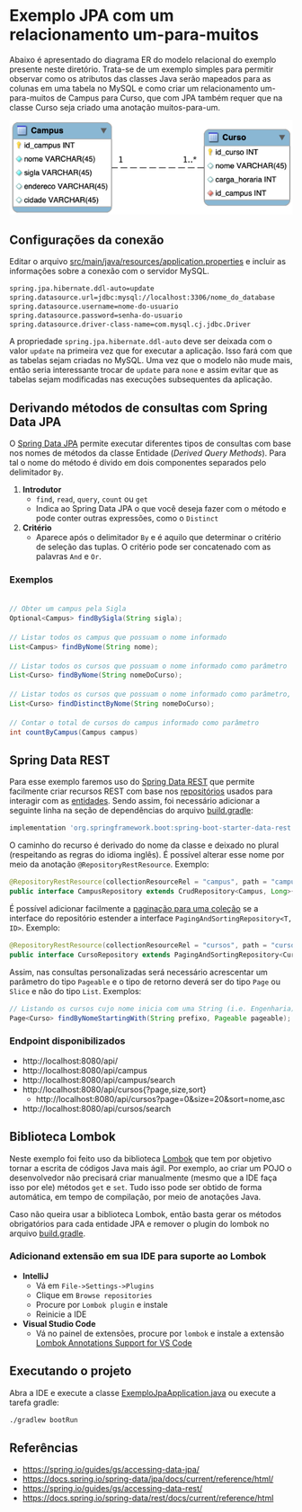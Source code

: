 # Exemplo JPA com um relacionamento um-para-muitos

Abaixo é apresentado do diagrama ER do modelo relacional do exemplo presente neste diretório. Trata-se de um exemplo simples para permitir observar como os atributos das classes Java serão mapeados para as colunas em uma tabela no MySQL e como criar um relacionamento um-para-muitos de Campus para Curso, que com JPA também requer que na classe Curso seja criado uma anotação muitos-para-um.

![Diagrama ER](campus-curso.png)

## Configurações da conexão

Editar o arquivo [src/main/java/resources/application.properties](src/main/java/resources/application.properties) e incluir as informações sobre a conexão com o servidor MySQL.
```properties
spring.jpa.hibernate.ddl-auto=update
spring.datasource.url=jdbc:mysql://localhost:3306/nome_do_database
spring.datasource.username=nome-do-usuario
spring.datasource.password=senha-do-usuario
spring.datasource.driver-class-name=com.mysql.cj.jdbc.Driver
```

A propriedade `spring.jpa.hibernate.ddl-auto` deve ser deixada com o valor `update` na primeira vez que for executar a aplicação. Isso fará com que as tabelas sejam criadas no MySQL. Uma vez que o modelo não mude mais, então seria interessante trocar de `update` para `none` e assim evitar que as tabelas sejam modificadas nas execuções subsequentes da aplicação.

## Derivando métodos de consultas com Spring Data JPA

O [Spring Data JPA](https://spring.io/projects/spring-data-jpa) permite executar diferentes tipos de consultas com base nos nomes de métodos da classe Entidade (*Derived Query Methods*). Para tal o nome do método é divido em dois componentes separados pelo delimitador `By`.

1. **Introdutor**
   - `find`, `read`, `query`, `count` ou `get` 
   - Indica ao Spring Data JPA o que você deseja fazer com o método e pode conter outras expressões, como o `Distinct`
2. **Critério**
   - Aparece após o delimitador `By` e é aquilo que determinar o critério de seleção das tuplas. O critério pode ser concatenado com as palavras `And` e `Or`.

### Exemplos

```java

// Obter um campus pela Sigla
Optional<Campus> findBySigla(String sigla);

// Listar todos os campus que possuam o nome informado
List<Campus> findByNome(String nome);

// Listar todos os cursos que possuam o nome informado como parâmetro
List<Curso> findByNome(String nomeDoCurso);

// Listar todos os cursos que possuam o nome informado como parâmetro, porém sem que os nomes sejam repetidos
List<Curso> findDistinctByNome(String nomeDoCurso);

// Contar o total de cursos do campus informado como parâmetro
int countByCampus(Campus campus)
```
## Spring Data REST

Para esse exemplo faremos uso do [Spring Data REST](https://docs.spring.io/spring-data/rest/docs/current/reference/html) que permite facilmente criar recursos REST com base nos [repositórios](src/main/java/engtelecom/bcd/repository) usados para interagir com as [entidades](src/main/java/engtelecom/bcd/entities). Sendo assim, foi necessário adicionar a seguinte linha na seção de dependências do arquivo [build.gradle](build.gradle):
```groovy
implementation 'org.springframework.boot:spring-boot-starter-data-rest'
```

O caminho do recurso é derivado do nome da classe e deixado no plural (respeitando as regras do idioma inglês). É possível alterar esse nome por meio da anotação `@RepositoryRestResource`. Exemplo:

```java
@RepositoryRestResource(collectionResourceRel = "campus", path = "campus")
public interface CampusRepository extends CrudRepository<Campus, Long>{
```

É possível adicionar facilmente a [paginação para uma coleção](https://docs.spring.io/spring-data/rest/docs/current/reference/html/#paging-and-sorting) se a interface do repositório estender a interface `PagingAndSortingRepository<T, ID>`. Exemplo:

```java
@RepositoryRestResource(collectionResourceRel = "cursos", path = "cursos")
public interface CursoRepository extends PagingAndSortingRepository<Curso, Long>, CrudRepository<Curso, Long> {
```

Assim, nas consultas personalizadas será necessário acrescentar um parâmetro do tipo `Pageable` e o tipo de retorno deverá ser do tipo `Page` ou `Slice` e não do tipo `List`. Exemplos:

```java
// Listando os cursos cujo nome inicia com uma String (i.e. Engenharia)
Page<Curso> findByNomeStartingWith(String prefixo, Pageable pageable);
```



### Endpoint disponibilizados

- http://localhost:8080/api/
- http://localhost:8080/api/campus
- http://localhost:8080/api/campus/search
- http://localhost:8080/api/cursos{?page,size,sort}
  - http://localhost:8080/api/cursos?page=0&size=20&sort=nome,asc
- http://localhost:8080/api/cursos/search

## Biblioteca Lombok

Neste exemplo foi feito uso da biblioteca [Lombok](https://projectlombok.org/) que tem por objetivo tornar a escrita de códigos Java mais ágil. Por exemplo, ao criar um POJO o desenvolvedor não precisará criar manualmente (mesmo que a IDE faça isso por ele) métodos `get` e `set`. Tudo isso pode ser obtido de forma automática, em tempo de compilação, por meio de anotações Java.

Caso não queira usar a biblioteca Lombok, então basta gerar os métodos obrigatórios para cada entidade JPA e remover o plugin do lombok no arquivo [build.gradle](build.gradle).

### Adicionand extensão em sua IDE para suporte ao Lombok

- **IntelliJ**
  - Vá em `File->Settings->Plugins`
  - Clique em `Browse repositories`
  - Procure por `Lombok plugin` e instale
  - Reinicie a IDE
- **Visual Studio Code**
  - Vá no painel de extensões, procure por `lombok` e instale a extensão [Lombok Annotations Support for VS Code](https://marketplace.visualstudio.com/items?itemName=GabrielBB.vscode-lombok)

## Executando o projeto

Abra a IDE e execute a classe [ExemploJpaApplication.java](src/main/java/engtelecom/bcd/ExemploJpaApplication.java) ou execute a tarefa gradle:

```bash
./gradlew bootRun
```

## Referências

- https://spring.io/guides/gs/accessing-data-jpa/
- https://docs.spring.io/spring-data/jpa/docs/current/reference/html/
- https://spring.io/guides/gs/accessing-data-rest/
- https://docs.spring.io/spring-data/rest/docs/current/reference/html